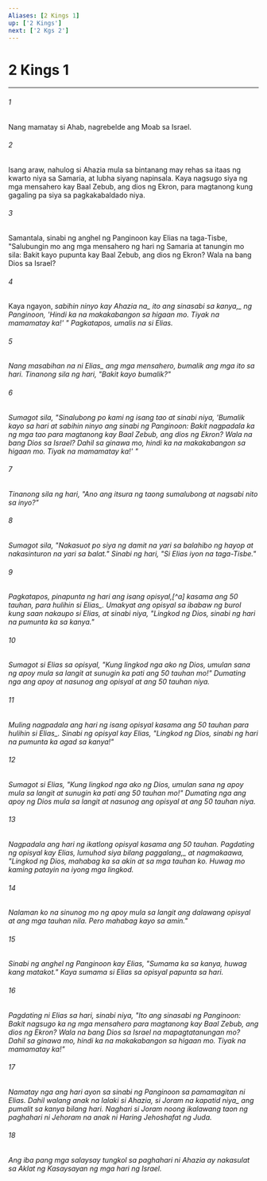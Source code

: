 ```yaml
---
Aliases: [2 Kings 1]
up: ['2 Kings']
next: ['2 Kgs 2']
---
```

# 2 Kings 1

***






















###### 1 










Nang mamatay si Ahab, nagrebelde ang Moab sa Israel. 





















###### 2 










Isang araw, nahulog si Ahazia mula sa bintanang may rehas sa itaas ng kwarto niya sa Samaria, at lubha siyang napinsala. Kaya nagsugo siya ng mga mensahero kay Baal Zebub, ang dios ng Ekron, para magtanong kung gagaling pa siya sa pagkakabaldado niya. 





















###### 3 










Samantala, sinabi ng anghel ng Panginoon kay Elias na taga-Tisbe, "Salubungin mo ang mga mensahero ng hari ng Samaria at tanungin mo sila: Bakit kayo pupunta kay Baal Zebub, ang dios ng Ekron? Wala na bang Dios sa Israel? 





















###### 4 










Kaya ngayon, <i class="trans-change">sabihin ninyo kay Ahazia na_ ito ang sinasabi <i class="trans-change">sa kanya,_ ng Panginoon, 'Hindi ka na makakabangon sa higaan mo. Tiyak na mamamatay ka!' " Pagkatapos, umalis na si Elias. 





















###### 5 










<i class="trans-change">Nang masabihan na ni Elias_ ang mga mensahero, bumalik ang mga ito sa hari. Tinanong sila ng hari, "Bakit kayo bumalik?" 





















###### 6 










Sumagot sila, "Sinalubong po kami ng isang tao at sinabi niya, 'Bumalik kayo sa hari at sabihin ninyo ang sinabi ng Panginoon: Bakit nagpadala ka ng mga tao para magtanong kay Baal Zebub, ang dios ng Ekron? Wala na bang Dios sa Israel? Dahil sa ginawa mo, hindi ka na makakabangon sa higaan mo. Tiyak na mamamatay ka!' " 





















###### 7 










Tinanong sila ng hari, "Ano ang itsura ng taong sumalubong at nagsabi nito sa inyo?" 





















###### 8 










Sumagot sila, "Nakasuot po siya ng damit na yari sa balahibo ng hayop at nakasinturon na yari sa balat." Sinabi ng hari, "Si Elias iyon na taga-Tisbe." 





















###### 9 










Pagkatapos, pinapunta ng hari ang isang opisyal,[^a] kasama ang 50 tauhan, <i class="trans-change">para hulihin si Elias_. Umakyat ang opisyal sa ibabaw ng burol kung saan nakaupo si Elias, at sinabi niya, "Lingkod ng Dios, sinabi ng hari na pumunta ka sa kanya." 





















###### 10 










Sumagot si Elias sa opisyal, "Kung lingkod nga ako ng Dios, umulan sana ng apoy mula sa langit at sunugin ka pati ang 50 tauhan mo!" Dumating nga ang apoy at nasunog ang opisyal at ang 50 tauhan niya. 





















###### 11 










Muling nagpadala ang hari ng isang opisyal kasama ang 50 tauhan <i class="trans-change">para hulihin si Elias_. Sinabi ng opisyal kay Elias, "Lingkod ng Dios, sinabi ng hari na pumunta ka agad sa kanya!" 





















###### 12 










Sumagot si Elias, "Kung lingkod nga ako ng Dios, umulan sana ng apoy mula sa langit at sunugin ka pati ang 50 tauhan mo!" Dumating nga ang apoy ng Dios mula sa langit at nasunog ang opisyal at ang 50 tauhan niya. 





















###### 13 










Nagpadala ang hari ng ikatlong opisyal kasama ang 50 tauhan. Pagdating ng opisyal kay Elias, lumuhod siya <i class="trans-change">bilang paggalang,_ at nagmakaawa, "Lingkod ng Dios, mahabag ka sa akin at sa mga tauhan ko. Huwag mo kaming patayin na iyong mga lingkod. 





















###### 14 










Nalaman ko na sinunog mo ng apoy mula sa langit ang dalawang opisyal at ang mga tauhan nila. Pero mahabag kayo sa amin." 





















###### 15 










Sinabi ng anghel ng Panginoon kay Elias, "Sumama ka sa kanya, huwag kang matakot." Kaya sumama si Elias sa opisyal papunta sa hari. 





















###### 16 










Pagdating ni Elias sa hari, sinabi niya, "Ito ang sinasabi ng Panginoon: Bakit nagsugo ka ng mga mensahero para magtanong kay Baal Zebub, ang dios ng Ekron? Wala na bang Dios sa Israel na mapagtatanungan mo? Dahil sa ginawa mo, hindi ka na makakabangon sa higaan mo. Tiyak na mamamatay ka!" 





















###### 17 










Namatay nga ang hari ayon sa sinabi ng Panginoon sa pamamagitan ni Elias. Dahil walang anak na lalaki si Ahazia, si Joram <i class="trans-change">na kapatid niya_ ang pumalit sa kanya bilang hari. Naghari si Joram noong ikalawang taon ng paghahari ni Jehoram na anak ni Haring Jehoshafat ng Juda. 





















###### 18 










Ang iba pang mga salaysay tungkol sa paghahari ni Ahazia ay nakasulat sa Aklat ng Kasaysayan ng mga hari ng Israel.
